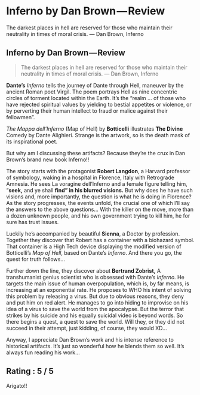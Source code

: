 # Inferno by Dan Brown — Review

The darkest places in hell are reserved for those who maintain their neutrality in times of moral crisis. — Dan Brown, Inferno

## Inferno by Dan Brown — Review <a id="0af2"></a>

> The darkest places in hell are reserved for those who maintain their neutrality in times of moral crisis. — Dan Brown, Inferno

**Dante’s** _Inferno_ tells the journey of Dante through Hell, maneuver by the ancient Roman poet Virgil. The poem portrays Hell as nine concentric circles of torment located within the Earth. It’s the “realm … of those who have rejected spiritual values by yielding to bestial appetites or violence, or by perverting their human intellect to fraud or malice against their fellowmen”.

_The Mappa dell’Inferno_ \(Map of Hell\) by **Botticelli** illustrates **The Divine** Comedy by Dante Alighieri. Strange is the artwork, so is the death mask of its inspirational poet.

But why am I discussing these artifacts? Because they’re the crux in Dan Brown’s brand new book Inferno!!

The story starts with the protagonist **Robert Langdon**, a Harvard professor of symbology, waking in a hospital in Florence, Italy with Retrograde Amnesia. He sees La voragine dell’Inferno and a female figure telling him, “**seek,** and ye shall **find” in his blurred visions.** But why does he have such visions and, more importantly, the question is what he is doing in Florence? As the story progresses, the events unfold, the crucial one of which I’ll say the answers to the above questions… With the killer on the move, more than a dozen unknown people, and his own government trying to kill him, he for sure has trust issues.

Luckily he’s accompanied by beautiful **Sienna**, a Doctor by profession. Together they discover that Robert has a container with a biohazard symbol. That container is a High Tech device displaying the modified version of Botticelli’s _Map of Hell_, based on Dante’s _Inferno_. And there you go, the quest for truth follows…

Further down the line, they discover about **Bertrand Zobrist,** A transhumanist genius scientist who is obsessed with Dante’s _Inferno._ He targets the main issue of human overpopulation, which is, by far means, is increasing at an exponential rate. He proposes to WHO his intent of solving this problem by releasing a virus. But due to obvious reasons, they deny and put him on red alert. He manages to go into hiding to improvise on his idea of a virus to save the world from the apocalypse. But the terror that strikes by his suicide and his equally suicidal video is beyond words. So there begins a quest, a quest to save the world. Will they, or they did not succeed in their attempt, just kidding, of course, they would XD…

Anyway, I appreciate Dan Brown’s work and his intense reference to historical artifacts. It’s just so wonderful how he blends them so well. It’s always fun reading his work…

## Rating : 5 / 5 <a id="87a3"></a>

Arigato!!

